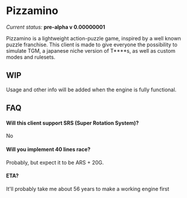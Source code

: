 Pizzamino 
=========

*Current status:* **pre-alpha v 0.00000001**

Pizzamino is a lightweight action-puzzle game, inspired by a well known puzzle franchise. This client is made to give everyone the possibility to simulate TGM, a japanese niche version of T****s, as well as custom modes and rulesets.

WIP
---

Usage and other info will be added when the engine is fully functional.

FAQ
---

#### Will this client support SRS (Super Rotation System)?
No

#### Will you implement 40 lines race?
Probably, but expect it to be ARS + 20G.

#### ETA?
It'll probably take me about 56 years to make a working engine first
